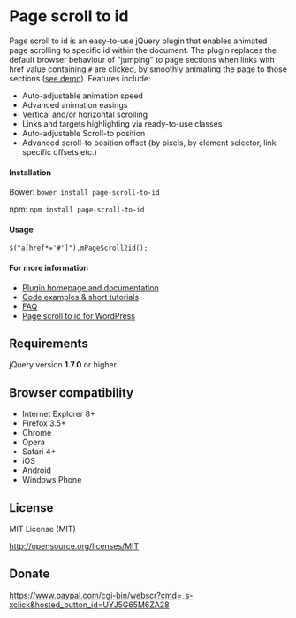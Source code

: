 Page scroll to id
=========================

Page scroll to id is an easy-to-use jQuery plugin that enables animated page scrolling to specific id within the document. 
The plugin replaces the default browser behaviour of "jumping" to page sections when links with href value containing `#` are clicked, by smoothly animating the page to those sections ([see demo](http://manos.malihu.gr/repository/page-scroll-to-id/demo/demo.html)). Features include: 

* Auto-adjustable animation speed 
* Advanced animation easings 
* Vertical and/or horizontal scrolling 
* Links and targets highlighting via ready-to-use classes 
* Auto-adjustable Scroll-to position 
* Advanced scroll-to position offset (by pixels, by element selector, link specific offsets etc.) 

#### Installation

Bower: `bower install page-scroll-to-id` 

npm: `npm install page-scroll-to-id` 

#### Usage 

`$("a[href*='#']").mPageScroll2id();` 

#### For more information 

* [Plugin homepage and documentation](http://manos.malihu.gr/page-scroll-to-id/) 
* [Code examples & short tutorials](http://manos.malihu.gr/page-scroll-to-id/2/)
* [FAQ](http://manos.malihu.gr/page-scroll-to-id/3/) 
* [Page scroll to id for WordPress](http://wordpress.org/plugins/page-scroll-to-id/)

Requirements
-------------------------

jQuery version **1.7.0** or higher

Browser compatibility
-------------------------

* Internet Explorer 8+ 
* Firefox 3.5+
* Chrome 
* Opera 
* Safari 4+ 
* iOS 
* Android 
* Windows Phone

License 
-------------------------

MIT License (MIT)

http://opensource.org/licenses/MIT

Donate 
-------------------------

https://www.paypal.com/cgi-bin/webscr?cmd=_s-xclick&hosted_button_id=UYJ5G65M6ZA28